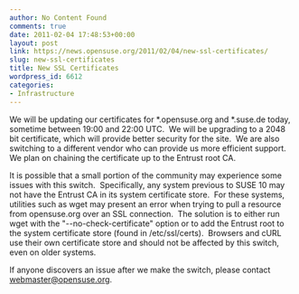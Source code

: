 ```yaml
---
author: No Content Found
comments: true
date: 2011-02-04 17:48:53+00:00
layout: post
link: https://news.opensuse.org/2011/02/04/new-ssl-certificates/
slug: new-ssl-certificates
title: New SSL Certificates
wordpress_id: 6612
categories:
- Infrastructure
---
```


We will be updating our certificates for *.opensuse.org and *.suse.de today, sometime between 19:00 and 22:00 UTC.  We will be upgrading to a 2048 bit certificate, which will provide better security for the site.  We are also switching to a different vendor who can provide us more efficient support.  We plan on chaining the certificate up to the Entrust root CA.

It is possible that a small portion of the community may experience some issues with this switch.  Specifically, any system previous to SUSE 10 may not have the Entrust CA in its system certificate store.  For these systems, utilities such as wget may present an error when trying to pull a resource from opensuse.org over an SSL connection.  The solution is to either run wget with the "--no-check-certificate" option or to add the Entrust root to the system certificate store (found in /etc/ssl/certs).  Browsers and cURL use their own certificate store and should not be affected by this switch, even on older systems.

If anyone discovers an issue after we make the switch, please contact webmaster@opensuse.org.

